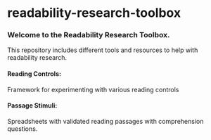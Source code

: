# readability-research-toolbox

### Welcome to the Readability Research Toolbox. 
This repository includes different tools and resources to help with readability research. 

#### Reading Controls:
Framework for experimenting with various reading controls

#### Passage Stimuli:
Spreadsheets with validated reading passages with comprehension questions.
